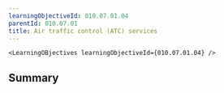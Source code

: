 ```yaml
---
learningObjectiveId: 010.07.01.04
parentId: 010.07.01
title: Air traffic control (ATC) services
---
```


```tsx eval
<LearningOBjectives learningObjectiveId={010.07.01.04} />
```

## Summary
